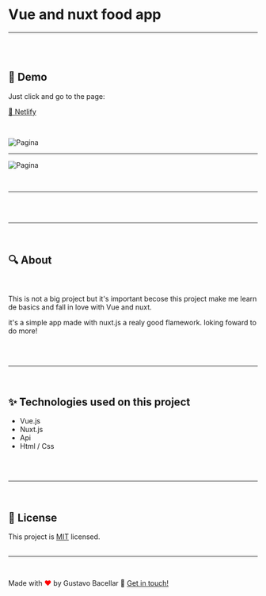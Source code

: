 # Vue and nuxt food app

 <hr/>

<br>
<br>

## 🚀 Demo

Just click and go to the page:

[🚀 Netlify ](https://nuxt-food.netlify.app/)

<br>

![Pagina](./github/foodAp1.gif)

<hr>

![Pagina](./github/nuxtfood2.gif)

<Br>

<hr>
<br>

<br>
<hr>
<br >

## 🔍 About

<Br>

<p>This is not a big project but it's important becose this project make me learn de basics and fall in love with Vue and nuxt.  </p>
<p>it's a simple app made with nuxt.js a realy  good  flamework.
loking foward to do more!
</p>

<br>
<br>
<hr >
<br>

## ✨ Technologies used on this project

<ul>
    <li> Vue.js
    <li> Nuxt.js
    <li> Api
    <li> Html / Css
</ul>

<br>
<br>
<Hr>
<br>

## 📝 License

This project is [MIT](https://github.com/gustavobacellarladeira/FoodApp--Nuxt-Vue.js/blob/master/LICENSE) licensed.
<br>
<br>

<hr/>
<br>

Made with <span style = "color: red">♥</span> by Gustavo Bacellar 👋 <a href="https://www.linkedin.com/in/gustavo-bacellar/?msgControlName=reply_to_sender&msgConversationId=6714883939833561088&msgOverlay=true">Get in touch!</a>
